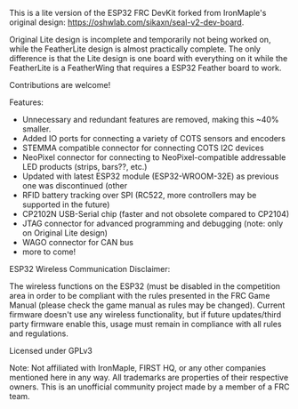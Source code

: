 This is a lite version of the ESP32 FRC DevKit forked from IronMaple's original design: https://oshwlab.com/sikaxn/seal-v2-dev-board.

Original Lite design is incomplete and temporarily not being worked on, while the FeatherLite design is almost practically complete.
The only difference is that the Lite design is one board with everything on it while the FeatherLite is a FeatherWing that requires a ESP32 Feather board to work.

Contributions are welcome!

Features:

- Unnecessary and redundant features are removed, making this ~40% smaller.
- Added IO ports for connecting a variety of COTS sensors and encoders
- STEMMA compatible connector for connecting COTS I2C devices
- NeoPixel connector for connecting to NeoPixel-compatible addressable LED products (strips, bars??, etc.)
- Updated with latest ESP32 module (ESP32-WROOM-32E) as previous one was discontinued (other 
- RFID battery tracking over SPI (RC522, more controllers may be supported in the future)
- CP2102N USB-Serial chip (faster and not obsolete compared to CP2104)
- JTAG connector for advanced programming and debugging (note: only on Original Lite design)
- WAGO connector for CAN bus
- more to come!

ESP32 Wireless Communication Disclaimer:

The wireless functions on the ESP32 (must be disabled in the competition area in order to be compliant with the rules presented in the FRC Game Manual (please check the game manual as rules may be changed).
Current firmware doesn't use any wireless functionality, but if future updates/third party firmware enable this, usage must remain in compliance with all rules and regulations.

Licensed under GPLv3

Note: Not affiliated with IronMaple, FIRST HQ, or any other companies mentioned here in any way. All trademarks are properties of their respective owners.
This is an unofficial community project made by a member of a FRC team.
